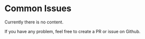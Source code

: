 # Common Issues

Currently there is no content.

If you have any problem, feel free to create a PR or issue on Github.
